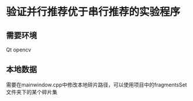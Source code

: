 # 验证并行推荐优于串行推荐的实验程序
## 需要环境 
Qt
opencv

## 本地数据
需要在mainwindow.cpp中修改本地碎片路径，可以使用项目中的fragmentsSet文件夹下的某个碎片集

